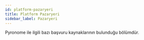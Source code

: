 ```yaml
---
id: platform-pazaryeri
title: Platform Pazaryeri
sidebar_label: Pazaryeri
---
```


<a id="aHeaderMenuAnchor" data-header-menu="Docs"></a>

Pyronome ile ilgili bazı başvuru kaynaklarının bulunduğu bölümdür.